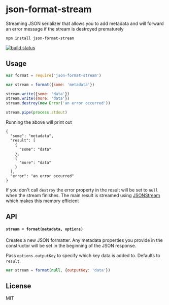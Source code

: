 # json-format-stream

Streaming JSON serializer that allows you to add metadata and will forward an error message if the stream is destroyed prematurely

```
npm install json-format-stream
```

[![build status](http://img.shields.io/travis/mafintosh/json-format-stream.svg?style=flat)](http://travis-ci.org/mafintosh/json-format-stream)

## Usage

``` js
var format = require('json-format-stream')

var stream = format({some: 'metadata'})

stream.write({some: 'data'})
stream.write({more: 'data'})
stream.destroy(new Error('an error occurred'))

stream.pipe(process.stdout)
```

Running the above will print out

```
{
  "some": "metadata",
  "result": [
    {
      "some": "data"
    },
    {
      "more": "data"
    }
  ],
  "error": "an error occurred"
}
```

If you don't call `destroy` the error property in the result will be set to `null` when the stream finishes.
The main result is streamed using [JSONStream](https://github.com/dominictarr/JSONStream.git) which makes this memory efficient

## API

#### `stream = format(metadata, options)`

Creates a new JSON formatter. Any metadata properties you provide in the constructor will be set in the beginning of the JSON response.

Pass `options.outputKey` to specify which key data is added to. Defaults to `result`.

``` js
var stream = format(null, {outputKey: 'data'})
```

## License

MIT
